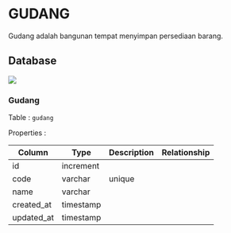 # GUDANG

Gudang adalah bangunan tempat menyimpan persediaan barang. 

## Database

![](_media/erd/warehouses.jpg)

### Gudang

Table : `gudang`

Properties :

| Column | Type      | Description | Relationship |
| --- | --------- | --- | --- |
| id | increment | | |
| code | varchar   | unique | |
| name | varchar   | | |
| created_at | timestamp | | |
| updated_at | timestamp | | &nbsp; |



